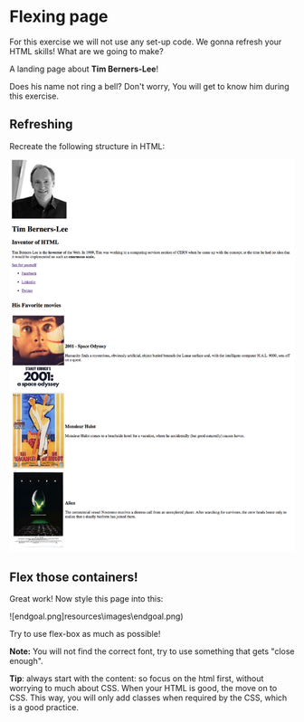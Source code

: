 # Flexing page

For this exercise we will not use any set-up code. We gonna refresh your HTML skills!
What are we going to make?

A landing page about **Tim Berners-Lee**!

Does his name not ring a bell? Don't worry, You will get to know him during this exercise.

## Refreshing

Recreate the following structure in HTML:



![html-example.png](resources\images\html-example.png)

## Flex those containers!

Great work! Now style this page into this:

![endgoal.png]resources\images\endgoal.png)



Try to use flex-box as much as possible!

**Note:** You will not find the correct font, try to use something that gets "close enough".

**Tip**: always start with the content: so focus on the html first, without worrying to much about CSS. When your HTML is good, the move on to CSS. This way, you will only add classes when required by the CSS, which is a good practice.


